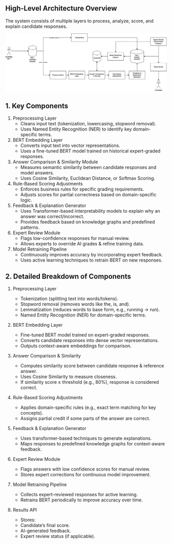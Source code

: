 ## High-Level Architecture Overview

The system consists of multiple layers to process, analyze, score, and explain candidate responses.

![General Solution](/architecture-solution/diagrams/ShortAnswersCommon.png)


## 1. Key Components

1.	Preprocessing Layer
	-	Cleans input text (tokenization, lowercasing, stopword removal).
	-	Uses Named Entity Recognition (NER) to identify key domain-specific terms.
2.	BERT Embedding Layer
	-	Converts input text into vector representations.
	-	Uses a fine-tuned BERT model trained on historical expert-graded responses.
3.	Answer Comparison & Similarity Module
	-	Measures semantic similarity between candidate responses and model answers.
	-	Uses Cosine Similarity, Euclidean Distance, or Softmax Scoring.
4.	Rule-Based Scoring Adjustments
	-	Enforces business rules for specific grading requirements.
	-	Adjusts scores for partial correctness based on domain-specific logic.
5.	Feedback & Explanation Generator
	-	Uses Transformer-based interpretability models to explain why an answer was correct/incorrect.
	-	Provides feedback based on knowledge graphs and predefined patterns.
6.	Expert Review Module
	-	Flags low-confidence responses for manual review.
	-	Allows experts to override AI grades & refine training data.
7.	Model Retraining Pipeline
	-	Continuously improves accuracy by incorporating expert feedback.
	-	Uses active learning techniques to retrain BERT on new responses.



## 2. Detailed Breakdown of Components

1. Preprocessing Layer
	-	Tokenization (splitting text into words/tokens).
	-	Stopword removal (removes words like the, is, and).
	-	Lemmatization (reduces words to base form, e.g., running → run).
	-	Named Entity Recognition (NER) for domain-specific terms.

2. BERT Embedding Layer
	-	Fine-tuned BERT model trained on expert-graded responses.
	-	Converts candidate responses into dense vector representations.
	-	Outputs context-aware embeddings for comparison.

3. Answer Comparison & Similarity
	-	Computes similarity score between candidate response & reference answer.
	-	Uses Cosine Similarity to measure closeness.
	-	If similarity score ≥ threshold (e.g., 80%), response is considered correct.

4. Rule-Based Scoring Adjustments
	-	Applies domain-specific rules (e.g., exact term matching for key concepts).
	-	Assigns partial credit if some parts of the answer are correct.

5. Feedback & Explanation Generator
	-	Uses transformer-based techniques to generate explanations.
	-	Maps responses to predefined knowledge graphs for context-aware feedback.

6. Expert Review Module
	-	Flags answers with low confidence scores for manual review.
	-	Stores expert corrections for continuous model improvement.

7. Model Retraining Pipeline
	-	Collects expert-reviewed responses for active learning.
	-	Retrains BERT periodically to improve accuracy over time.

8. Results API
	-	Stores:
	-	Candidate’s final score.
	-	AI-generated feedback.
	-	Expert review status (if applicable).